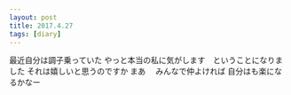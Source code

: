 ```yaml
---
layout: post
title: 2017.4.27
tags: [diary]
---
```

最近自分は調子乗っていた
やっと本当の私に気がします　ということになりました
それは嬉しいと思うのですか
まあ　
みんなで仲よければ
自分はも楽になるかなー
